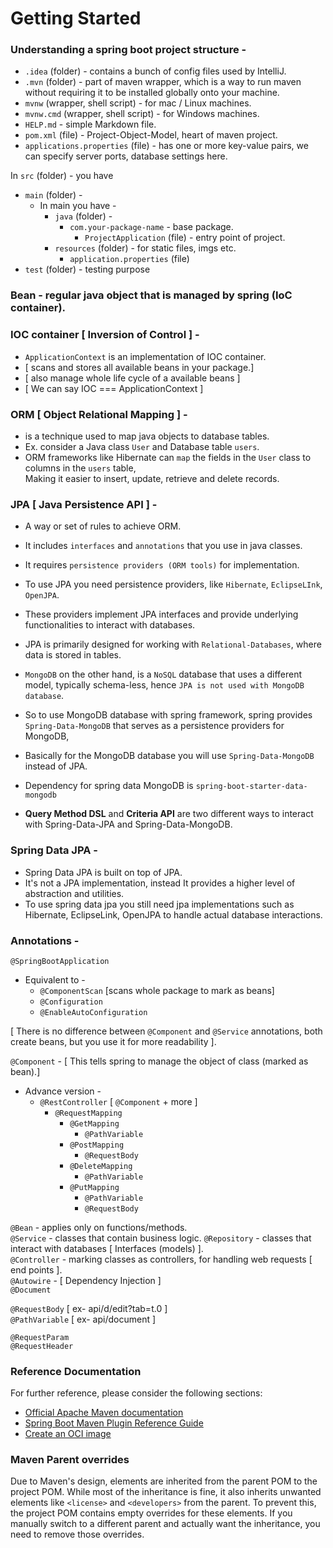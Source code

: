 # Getting Started


### Understanding a spring boot project structure -

- `.idea` (folder) - contains a bunch of config files used by IntelliJ.
- `.mvn` (folder) - part of maven wrapper, which is a way to run maven without requiring it to be installed globally onto your machine. 
- `mvnw` (wrapper, shell script) - for mac / Linux machines.
- `mvnw.cmd` (wrapper, shell script) - for Windows machines.
- `HELP.md` - simple Markdown file.
- `pom.xml` (file) - Project-Object-Model, heart of maven project.
- `applications.properties` (file) - has one or more key-value pairs, we can specify server ports, database settings here.

In `src` (folder) - you have 
- `main` (folder) - 
    - In main you have -
        - `java` (folder) -
            - `com.your-package-name` - base package. 
                - `ProjectApplication` (file) - entry point of project.
        - `resources` (folder) - for static files, imgs etc. 
            - `application.properties` (file)
- `test` (folder) - testing purpose

### **Bean** - regular java object that is managed by spring (IoC container).

### **IOC container [ Inversion of Control ]** - 
- `ApplicationContext` is an implementation of IOC container.
- [ scans and stores all available beans in your package.]
- [ also manage whole life cycle of a available beans ]
- [ We can say IOC === ApplicationContext ]

### **ORM [ Object Relational Mapping ]** -
- is a technique used to map java objects to database tables.
- Ex. consider a Java class `User` and Database table `users`. 
- ORM frameworks like Hibernate can `map` the fields in the `User` class to columns in the `users` table,  
  Making it easier to insert, update, retrieve and delete records. 

### **JPA [ Java Persistence API ]** -
- A way or set of rules to achieve ORM. 
- It includes `interfaces` and `annotations` that you use in java classes.
- It requires `persistence providers (ORM tools)` for implementation. 

- To use JPA you need persistence providers, like `Hibernate`, `EclipseLInk`, `OpenJPA`.
 
- These providers implement JPA interfaces and provide underlying functionalities to interact with databases.

- JPA is primarily designed for working with `Relational-Databases`, where data is stored in tables.

- `MongoDB` on the other hand, is a `NoSQL` database that uses a different model, typically schema-less, hence `JPA is not used with MongoDB database`.   

- So to use MongoDB database with spring framework, spring provides `Spring-Data-MongoDB` that serves as a persistence providers for MongoDB,

- Basically for the MongoDB database you will use `Spring-Data-MongoDB` instead of JPA.

- Dependency for spring data MongoDB is `spring-boot-starter-data-mongodb`
  
- **Query Method DSL** and **Criteria API** are two different ways to interact with Spring-Data-JPA and Spring-Data-MongoDB.
 
### **Spring Data JPA** -
- Spring Data JPA is built on top of JPA.
- It's not a JPA implementation, instead It provides a higher level of abstraction and utilities.
- To use spring data jpa you still need jpa implementations such as Hibernate, EclipseLink, OpenJPA to handle actual database interactions.

### **Annotations** -

`@SpringBootApplication`   
- Equivalent to  -
    - `@ComponentScan` [scans whole package to mark as beans]  
    - `@Configuration`  
    - `@EnableAutoConfiguration`   

[ There is no difference between `@Component` and `@Service` annotations, both create beans, but you use it for more readability ].  

`@Component` - [ This tells spring to manage the object of class (marked as bean).]  
  - Advance version -
    - `@RestController` [ `@Component` + more ]
      - `@RequestMapping`
        - `@GetMapping`
          - `@PathVariable`
        - `@PostMapping`
          - `@RequestBody`
        - `@DeleteMapping`
          - `@PathVariable`
        - `@PutMapping`
          - `@PathVariable`
          - `@RequestBody`  

`@Bean` - applies only on functions/methods.   
`@Service` - classes that contain business logic. 
`@Repository` - classes that interact with databases [ Interfaces (models) ].  
`@Controller` - marking classes as controllers, for handling web requests [ end points ].  
`@Autowire` - [ Dependency Injection ]  
`@Document`  

`@RequestBody` [ ex- api/d/edit?tab=t.0 ]  
`@PathVariable` [ ex- api/document ]  

`@RequestParam`  
`@RequestHeader`  


### Reference Documentation
For further reference, please consider the following sections:

* [Official Apache Maven documentation](https://maven.apache.org/guides/index.html)
* [Spring Boot Maven Plugin Reference Guide](https://docs.spring.io/spring-boot/3.5.3/maven-plugin)
* [Create an OCI image](https://docs.spring.io/spring-boot/3.5.3/maven-plugin/build-image.html)

### Maven Parent overrides

Due to Maven's design, elements are inherited from the parent POM to the project POM.
While most of the inheritance is fine, it also inherits unwanted elements like `<license>` and `<developers>` from the parent.
To prevent this, the project POM contains empty overrides for these elements.
If you manually switch to a different parent and actually want the inheritance, you need to remove those overrides.

